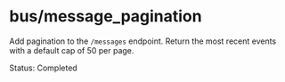 # bus/message_pagination

Add pagination to the `/messages` endpoint. Return the most recent events with a default cap of 50 per page.

Status: Completed
